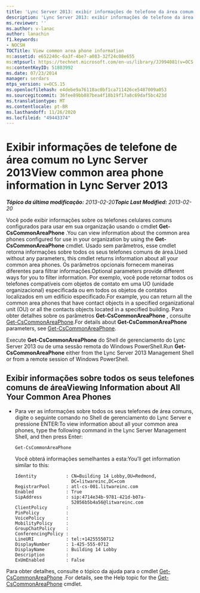 ```yaml
---
title: 'Lync Server 2013: exibir informações de telefone da área comum'
description: 'Lync Server 2013: exibir informações de telefone da área comum.'
ms.reviewer: ''
ms.author: v-lanac
author: lanachin
f1.keywords:
- NOCSH
TOCTitle: View common area phone information
ms:assetid: e652240c-6a3f-4be7-a083-32f24c08e655
ms:mtpsurl: https://technet.microsoft.com/en-us/library/JJ994081(v=OCS.15)
ms:contentKeyID: 51803992
ms.date: 07/23/2014
manager: serdars
mtps_version: v=OCS.15
ms.openlocfilehash: e4debe9a76118ac0bf1ca711426ce5487009a053
ms.sourcegitcommit: 36fee89bb887bea4f18b19f17a8c69daf5bc423d
ms.translationtype: MT
ms.contentlocale: pt-BR
ms.lasthandoff: 11/26/2020
ms.locfileid: "49443374"
---
```

# <a name="view-common-area-phone-information-in-lync-server-2013"></a><span data-ttu-id="7dd3b-103">Exibir informações de telefone de área comum no Lync Server 2013</span><span class="sxs-lookup"><span data-stu-id="7dd3b-103">View common area phone information in Lync Server 2013</span></span>

<div data-xmlns="http://www.w3.org/1999/xhtml">

<div class="topic" data-xmlns="http://www.w3.org/1999/xhtml" data-msxsl="urn:schemas-microsoft-com:xslt" data-cs="https://msdn.microsoft.com/">

<div data-asp="https://msdn2.microsoft.com/asp">



</div>

<div id="mainSection">

<div id="mainBody"><span data-ttu-id="7dd3b-104">

<span> </span></span><span class="sxs-lookup"><span data-stu-id="7dd3b-104">

<span> </span></span></span>

<span data-ttu-id="7dd3b-105">_**Tópico da última modificação:** 2013-02-20_</span><span class="sxs-lookup"><span data-stu-id="7dd3b-105">_**Topic Last Modified:** 2013-02-20_</span></span>

<span data-ttu-id="7dd3b-106">Você pode exibir informações sobre os telefones celulares comuns configurados para usar em sua organização usando o cmdlet **Get-CsCommonAreaPhone** .</span><span class="sxs-lookup"><span data-stu-id="7dd3b-106">You can view information about the common area phones configured for use in your organization by using the **Get-CsCommonAreaPhone** cmdlet.</span></span> <span data-ttu-id="7dd3b-107">Usado sem parâmetros, esse cmdlet retorna informações sobre todos os seus telefones comuns de área.</span><span class="sxs-lookup"><span data-stu-id="7dd3b-107">Used without any parameters, this cmdlet returns information about all your common area phones.</span></span> <span data-ttu-id="7dd3b-108">Os parâmetros opcionais fornecem maneiras diferentes para filtrar informações.</span><span class="sxs-lookup"><span data-stu-id="7dd3b-108">Optional parameters provide different ways for you to filter information.</span></span> <span data-ttu-id="7dd3b-109">Por exemplo, você pode retornar todos os telefones compatíveis com objetos de contato em uma UO (unidade organizacional) especificada ou em todos os objetos de contatos localizados em um edifício especificado.</span><span class="sxs-lookup"><span data-stu-id="7dd3b-109">For example, you can return all the common area phones that have contact objects in a specified organizational unit (OU) or all the contacts objects located in a specified building.</span></span> <span data-ttu-id="7dd3b-110">Para obter detalhes sobre os parâmetros **Get-CsCommonAreaPhone** , consulte [Get-CsCommonAreaPhone](https://docs.microsoft.com/powershell/module/skype/Get-CsCommonAreaPhone).</span><span class="sxs-lookup"><span data-stu-id="7dd3b-110">For details about **Get-CsCommonAreaPhone** parameters, see [Get-CsCommonAreaPhone](https://docs.microsoft.com/powershell/module/skype/Get-CsCommonAreaPhone).</span></span>

<span data-ttu-id="7dd3b-111">Execute **Get-CsCommonAreaPhone** do Shell de gerenciamento do Lync Server 2013 ou de uma sessão remota do Windows PowerShell.</span><span class="sxs-lookup"><span data-stu-id="7dd3b-111">Run **Get-CsCommonAreaPhone** either from the Lync Server 2013 Management Shell or from a remote session of Windows PowerShell.</span></span>

<div>


<div>

## <a name="viewing-information-about-all-your-common-area-phones"></a><span data-ttu-id="7dd3b-112">Exibir informações sobre todos os seus telefones comuns de área</span><span class="sxs-lookup"><span data-stu-id="7dd3b-112">Viewing Information about All Your Common Area Phones</span></span>

  - <span data-ttu-id="7dd3b-113">Para ver as informações sobre todos os seus telefones de área comuns, digite o seguinte comando no Shell de gerenciamento do Lync Server e pressione ENTER:</span><span class="sxs-lookup"><span data-stu-id="7dd3b-113">To view information about all your common area phones, type the following command in the Lync Server Management Shell, and then press Enter:</span></span>
    
        Get-CsCommonAreaPhone
    
    <span data-ttu-id="7dd3b-114">Você obterá informações semelhantes a esta:</span><span class="sxs-lookup"><span data-stu-id="7dd3b-114">You’ll get information similar to this:</span></span>
    
        Identity           : CN=Building 14 Lobby,OU=Redmond,
                             DC=litwareinc,DC=com
        RegistrarPool      : atl-cs-001.litwareinc.com
        Enabled            : True
        SipAddress         : sip:4714e34b-9781-421d-b07a-
                             52056b5b4a56@litwareinc.com
        ClientPolicy       :
        PinPolicy          :
        VoicePolicy        :
        MobilityPolicy     :
        GroupChatPolicy    :
        ConferencingPolicy :
        LineURI            : tel:+14255550712
        DisplayNumber      : 1-425-555-0712
        DisplayName        : Building 14 Lobby
        Description        :
        ExUmEnabled        : False

</div>

<span data-ttu-id="7dd3b-115">Para obter detalhes, consulte o tópico da ajuda para o cmdlet [Get-CsCommonAreaPhone](https://docs.microsoft.com/powershell/module/skype/Get-CsCommonAreaPhone) .</span><span class="sxs-lookup"><span data-stu-id="7dd3b-115">For details, see the Help topic for the [Get-CsCommonAreaPhone](https://docs.microsoft.com/powershell/module/skype/Get-CsCommonAreaPhone) cmdlet.</span></span>

<span data-ttu-id="7dd3b-116"></div>

</div>

<span> </span>

</div>

</div>

</span><span class="sxs-lookup"><span data-stu-id="7dd3b-116"></div>

</div>

<span> </span>

</div>

</div>

</span></span></div>

